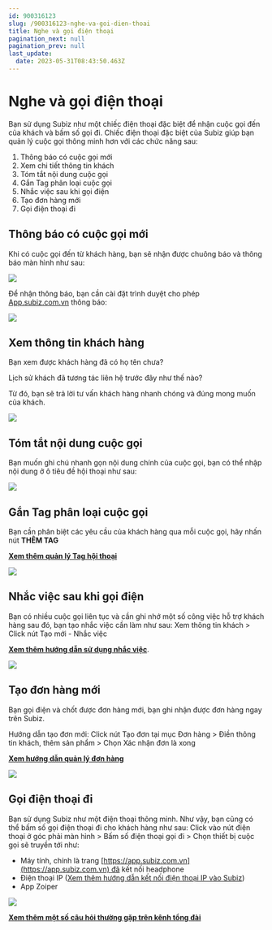 ```yaml
---
id: 900316123
slug: /900316123-nghe-va-goi-dien-thoai
title: Nghe và gọi điện thoại
pagination_next: null
pagination_prev: null
last_update:
  date: 2023-05-31T08:43:50.463Z
---
```


# Nghe và gọi điện thoại 




Bạn sử dụng Subiz như một chiếc điện thoại đặc biệt để nhận cuộc gọi đến của khách và bấm số gọi đi. Chiếc điện thoại đặc biệt của Subiz giúp bạn quản lý cuộc gọi thông minh hơn với các chức năng sau:

01. Thông báo có cuộc gọi mới
11. Xem chi tiết thông tin khách
21. Tóm tắt nội dung cuộc gọi
31. Gắn Tag phân loại cuộc gọi
41. Nhắc việc sau khi gọi điện
51. Tạo đơn hàng mới
61. Gọi điện thoại đi
## Thông báo có cuộc gọi mới




Khi có cuộc gọi đến từ khách hàng, bạn sẽ nhận được chuông báo và thông báo màn hình như sau:


![](https://vcdn.subiz-cdn.com/file/firsfrxpzdbelgkgsubw_acpxkgumifuoofoosble)




Để nhận thông báo, bạn cần cài đặt trình duyệt cho phép [App.subiz.com.vn](https://app.subiz.com.vn/) thông báo:


![](https://vcdn.subiz-cdn.com/file/firsfrxqbpkiimouormx_acpxkgumifuoofoosble)



## Xem thông tin khách hàng


Bạn xem được khách hàng đã có họ tên chưa?

Lịch sử khách đã tương tác liên hệ trước đây như thế nào?

Từ đó, bạn sẽ trả lời tư vấn khách hàng nhanh chóng và đúng mong muốn của khách.




![](https://vcdn.subiz-cdn.com/file/firsfrxqdtvwoefpvddl_acpxkgumifuoofoosble)



## Tóm tắt nội dung cuộc gọi


Bạn muốn ghi chú nhanh gọn nội dung chính của cuộc gọi, bạn có thể nhập nội dung ở ô tiêu đề hội thoại như sau:




![](https://vcdn.subiz-cdn.com/file/firsfrxqghwhatpfdicz_acpxkgumifuoofoosble)



## Gắn Tag phân loại cuộc gọi


Bạn cần phân biệt các yêu cầu của khách hàng qua mỗi cuộc gọi, hãy nhấn nút **THÊM TAG**



**[Xem thêm quản lý Tag hội thoại](https://subiz.com.vn/docs/662546069-tag-hoi-thoai)** 




![](https://vcdn.subiz-cdn.com/file/firsfrxqiojsnixsviyd_acpxkgumifuoofoosble)



## Nhắc việc sau khi gọi điện


Bạn có nhiều cuộc gọi liên tục và cần ghi nhớ một số công việc hỗ trợ khách hàng sau đó, bạn tạo nhắc việc cần làm như sau: Xem thông tin khách > Click nút Tạo mới - Nhắc việc

**[Xem thêm hướng dẫn sử dụng nhắc việc](https://subiz.com.vn/docs/2039731542-nhac-viec-can-lam)**.




![](https://vcdn.subiz-cdn.com/file/firsfrxqldtivcysocrw_acpxkgumifuoofoosble)



## Tạo đơn hàng mới


Bạn gọi điện và chốt được đơn hàng mới, bạn ghi nhận được đơn hàng ngay trên Subiz.

Hướng dẫn tạo đơn mới: Click nút Tạo đơn tại mục Đơn hàng > Điền thông tin khách, thêm sản phẩm > Chọn Xác nhận đơn là xong

**[Xem hướng dẫn quản lý đơn hàng](https://subiz.com.vn/docs/1276788659-don-hang)**


![](https://vcdn.subiz-cdn.com/file/firsfrxqobtyrhtzdisv_acpxkgumifuoofoosble)



## Gọi điện thoại đi


Bạn sử dụng Subiz như một điện thoại thông minh. Như vậy, bạn cũng có thể bấm số gọi điện thoại đi cho khách hàng như sau: Click vào nút điện thoại ở góc phải màn hình > Bấm số điện thoại gọi đi > Chọn thiết bị cuộc gọi sẽ truyền tới như:

- Máy tính, chính là trang [https://app.subiz.com.vn](https://app.subiz.com.vn) đã kết nối headphone
- Điện thoại IP ([Xem thêm hướng dẫn kết nối điện thoại IP vào Subiz](https://subiz.com.vn/docs/456469809-ket-noi-tong-dai#b%C6%B0%E1%BB%9Bc-3-k%E1%BA%BFt-n%E1%BB%91i-c%C3%A1c-%C4%91i%E1%BB%87n-tho%E1%BA%A1i-v%C3%A0o-subiz))
- App Zoiper




![](https://vcdn.subiz-cdn.com/file/firsfrxqqjpwhltghjiu_acpxkgumifuoofoosble)






**[Xem thêm một số câu hỏi thường gặp trên kênh tổng đài](https://subiz.com.vn/docs/883847443-cau-hoi-ve-tong-dai)**